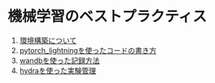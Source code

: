 # 機械学習のベストプラクティス

1. [環境構築について](./0_setting/)
1. [pytorch_lightningを使ったコードの書き方](./1_pytorch_lightning/)
1. [wandbを使った記録方法](./2_wandb/)
1. [hydraを使った実験管理](./3_hydra/)



